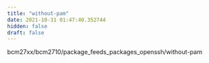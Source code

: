 ```yaml
---
title: "without-pam"
date: 2021-10-31 01:47:40.352744
hidden: false
draft: false
---
```


bcm27xx/bcm2710/package_feeds_packages_openssh/without-pam

